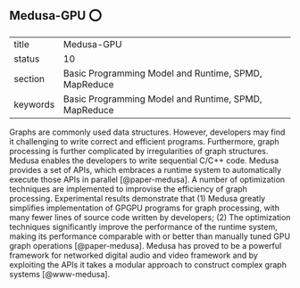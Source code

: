 ## Medusa-GPU :o:


|          |                                                      |
| -------- | ---------------------------------------------------- |
| title    | Medusa-GPU                                           | 
| status   | 10                                                   |
| section  | Basic Programming Model and Runtime, SPMD, MapReduce |
| keywords | Basic Programming Model and Runtime, SPMD, MapReduce |


     
Graphs are commonly used data structures. However, developers may find
it challenging to write correct and efficient programs. Furthermore,
graph processing is further complicated by irregularities of graph
structures. Medusa enables the developers to write sequential C/C++
code. Medusa provides a set of APIs, which embraces a runtime system
to automatically execute those APIs in parallel [@paper-medusa].  A
number of optimization techniques are implemented to improvise the
efficiency of graph processing. Experimental results demonstrate that
(1) Medusa greatly simplifies implementation of GPGPU programs for
graph processing, with many fewer lines of source code written by
developers; (2) The optimization techniques significantly improve the
performance of the runtime system, making its performance comparable
with or better than manually tuned GPU graph
operations [@paper-medusa]. Medusa has proved to be a powerful
framework for networked digital audio and video framework and by
exploiting the APIs it takes a modular approach to construct complex
graph systems [@www-medusa].



